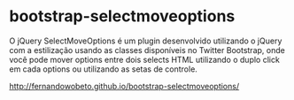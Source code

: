 bootstrap-selectmoveoptions
===========================
O jQuery SelectMoveOptions é um plugin desenvolvido utilizando o jQuery com a estilização usando as classes disponíveis no Twitter Bootstrap, onde você pode mover options entre dois selects HTML utilizando o duplo click em cada options ou utilizando as setas de controle. 

http://fernandowobeto.github.io/bootstrap-selectmoveoptions/
